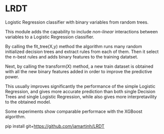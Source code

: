 # LRDT

Logistic Regression classifier with binary variables from random trees.

This module adds the capability to include *non-linear* interactions between variables to a Logistic Regression classifier.

By calling the fit_tree(X,y) method the algorithm runs many random initialized decision trees and extract rules from each of them.
Then it select the n-best rules and adds binary features to the training datatset.

Next, by calling the transform(X) method, a new train dataset is obtained with all the new binary features added in order to improve the predictive power.

This usually improves significantly the performance of the simple Logistic Regression, and gives more accurate prediction than both single Decision Trees and single Logistic Regression, while also gives more interpretavility to the obtained model.

Some experiments show comparable performace with the XGBoost algorithm.


pip install git+https://github.com/jamartinh/LRDT
